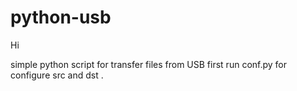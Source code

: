 # python-usb
Hi 

simple python script for transfer files from USB
first run conf.py for configure src and dst .
